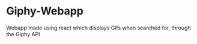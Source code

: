 # Giphy-Webapp
Webapp made using react which displays Gifs when searched for, through the Giphy API
